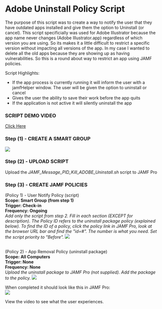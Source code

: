 <h1>Adobe Uninstall Policy Script</h1>

The purpose of this script was to create a way to notify the user that they have outdated apps installed and give them the option to Uninstall (or cancel).  This script specificially was used for Adobe Illustrator because the app name never changes (Adobe Illustrator.app) regardless of which version you are using.  So its makes it a little difficult to restrict a specific version without impacting all versions of the app.  In my case I wanted to delete all the old apps because they are showing up as having vulnerabilities.  So this is a round about way to restrict an app using JAMF policies.

Script Highlights:
- If the app process is currently running it will inform the user with a jamfHelper window.  The user will be given the option to uninstall or cancel<br>
- Gives the user the ability to save their work before the app quits<br>
- If the application is not active it will silently uninstall the app<br>

<h3>SCRIPT DEMO VIDEO</h3>
<a href ="https://github.com/stuutz/JAMF-Scripts/blob/master/Adobe_Uninstall_Policy_Script/Files/Adobe_Uninstall_Policy_Script_demo.mp4">Click Here</a>

<h3>Step (1) - CREATE A SMART GROUP</h3>
<img src="https://github.com/stuutz/JAMF-Scripts/blob/master/Adobe_Uninstall_Policy_Script/Files/smartgroup2.png">

<h3>Step (2) - UPLOAD SCRIPT</h3>
Upload the <i>JAMF_Message_PID_Kill_ADOBE_Uninstall.sh</i> script to JAMF Pro

<h3>Step (3) - CREATE JAMF POLICIES</h3>
(Policy 1) - User Notify Policy (script)<br>
<b>Scope: Smart Group (from step 1)<br>
Trigger: Check-in<br>
Frequency: Ongoing<br></b>
<i>Add only the script from step 2.  Fill in each section (EXCEPT for description).  The Policy ID refers to the uninstall package policy (explained below).  To find the ID of a policy, click the policy link in JAMF Pro, look at the browser URL bar and find the "id=#".  The number is what you need.  Set the script priority to "Before".</i>
<img src="https://github.com/stuutz/JAMF-Scripts/blob/master/Adobe_Uninstall_Policy_Script/Files/policy_script_info1.png">

<br>(Policy 2) - App Removal Policy (uninstall package)<br>
<b>Scope: All Computers<br>
Trigger: None<br>
Frequency: None<br></b>
<i>Upload the uninstall package to JAMF Pro (not supplied).  Add the package to the policy.</i>
<img src="https://github.com/stuutz/JAMF-Scripts/blob/master/Adobe_Uninstall_Policy_Script/Files/uninstallerpackage1.png">

When completed it should look like this in JAMF Pro:<br>
<img src="https://github.com/stuutz/JAMF-Scripts/blob/master/Adobe_Uninstall_Policy_Script/Files/workflow3.png">

View the video to see what the user experiences.
